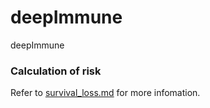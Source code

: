 # deepImmune
deepImmune


### Calculation of risk
Refer to [survival_loss.md](survival_loss.md) for more infomation.